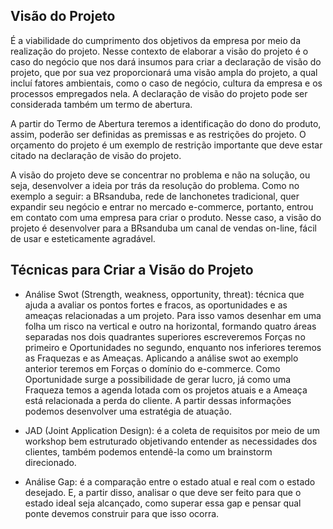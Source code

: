 ## Visão do Projeto

É a viabilidade do cumprimento dos objetivos da empresa por meio da realização do projeto. Nesse contexto de elaborar a visão do projeto é o caso do negócio que nos dará insumos para criar a declaração de visão do projeto, que por sua vez proporcionará uma visão ampla do projeto, a qual incluí fatores ambientais, como o caso de negócio, cultura da empresa e os processos empregados nela. A declaração de visão do projeto pode ser considerada também um termo de abertura.

A partir do Termo de Abertura teremos a identificação do dono do produto, assim, poderão ser definidas as premissas e as restrições do projeto. O orçamento do projeto é um exemplo de restrição importante que deve estar citado na declaração de visão do projeto.

A visão do projeto deve se concentrar no problema e não na solução, ou seja, desenvolver a ideia por trás da resolução do problema. Como no exemplo a seguir: a BRsanduba, rede de lanchonetes tradicional, quer expandir seu negócio e entrar no mercado e-commerce, portanto, entrou em contato com uma empresa para criar o produto. Nesse caso, a visão do projeto é desenvolver para a BRsanduba um canal de vendas on-line, fácil de usar e esteticamente agradável.

## Técnicas para Criar a Visão do Projeto

- Análise Swot (Strength, weakness, opportunity, threat): técnica que ajuda a avaliar os pontos fortes e fracos, as oportunidades e as ameaças relacionadas a um projeto. Para isso vamos desenhar em uma folha um risco na vertical e outro na horizontal, formando quatro áreas separadas nos dois quadrantes superiores escreveremos Forças no primeiro e Oportunidades no segundo, enquanto nos inferiores teremos as Fraquezas e as Ameaças. Aplicando a análise swot ao exemplo anterior teremos em Forças o domínio do e-commerce. Como Oportunidade surge a possibilidade de gerar lucro, já como uma Fraqueza temos a agenda lotada com os projetos atuais e a Ameaça está relacionada a perda do cliente. A partir dessas informações podemos desenvolver uma estratégia de atuação.

- JAD (Joint Application Design): é a coleta de requisitos por meio de um workshop bem estruturado objetivando entender as necessidades dos clientes, também podemos entendê-la como um brainstorm direcionado.

- Análise Gap: é a comparação entre o estado atual e real com o estado desejado. E, a partir disso, analisar o que deve ser feito para que o estado ideal seja alcançado, como superar essa gap e pensar qual ponte devemos construir para que isso ocorra.
